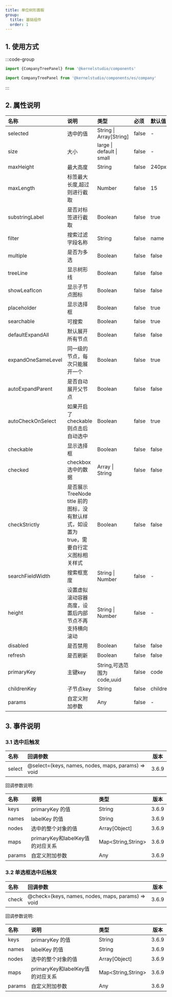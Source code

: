 ```yaml
---
title: 单位树形面板
group:
  title: 基础组件
  order: 1
---
```


## 1. 使用方式

:::code-group

```js [默认]
import {CompanyTreePanel} from '@kernelstudio/components'
```

```js [单个导入]
import CompanyTreePanel from '@kernelstudio/components/es/company'
```

:::

## 2. 属性说明

| 名称                 | 说明                                                     | 类型                         | 必须    | 默认值      |  版本   |
|:-------------------|:-------------------------------------------------------|:---------------------------|:------|:---------|:-----:|
| selected           | 选中的值                                                   | String \| Array\[String\]  | false | -        | 3.6.9 |
| size               | 大小                                                     | large \| default  \| small | false | -        | 3.6.9 |
| maxHeight          | 最大高度                                                   | String                     | false | 240px    | 3.6.9 |
| maxLength          | 标签最大长度,超过则进行截取                                         | Number                     | false | 15       | 3.6.9 |
| substringLabel     | 是否对标签进行截取                                              | Boolean                    | false | true     | 3.6.9 |
| filter             | 搜索过滤字段名称                                               | String                     | false | name     | 3.6.9 |
| multiple           | 是否为多选                                                  | Boolean                    | false | false    | 3.6.9 |
| treeLine           | 显示树形线                                                  | Boolean                    | false | false    | 3.6.9 |
| showLeafIcon       | 显示子节点图标                                                | Boolean                    | false | false    | 3.6.9 |
| placeholder        | 显示选择框                                                  | Boolean                    | false | true     | 3.6.9 |
| searchable         | 可搜索                                                    | Boolean                    | false | true     | 3.6.9 |
| defaultExpandAll   | 默认展开所有节点                                               | Boolean                    | false | false    | 3.6.9 |
| expandOneSameLevel | 同一级的节点，每次只能展开一个                                        | Boolean                    | false | true     | 3.6.9 |
| autoExpandParent   | 是否自动展开父节点                                              | Boolean                    | false | false    | 3.6.9 |
| autoCheckOnSelect  | 如果开启了 checkable 则点击后自动选中                               | Boolean                    | false | true     | 3.6.9 |
| checkable          | 显示选择框                                                  | Boolean                    | false | false    | 3.6.9 |
| checked            | checkbox选中的数据                                          | Array \| String            | false | false    | 3.6.9 |
| checkStrictly      | 是否展示 TreeNode title 前的图标，没有默认样式，如设置为 true，需要自行定义图标相关样式 | Boolean                    | false | false    | 3.6.9 |
| searchFieldWidth   | 搜索框宽度                                                  | String \| Number           | false | -        | 3.6.9 |
| height             | 设置虚拟滚动容器高度，设置后内部节点不再支持横向滚动                             | String \| Number           | false | -        | 3.6.9 |
| disabled           | 是否禁用                                                   | Boolean                    | false | false    | 3.6.9 |
| refresh            | 是否刷新                                                   | Boolean                    | false | false    | 3.6.9 |
| primaryKey         | 主键key                                                  | String,可选范围为code,uuid      | false | code     | 3.6.9 |
| childrenKey        | 子节点key                                                 | String                     | false | children | 3.6.9 |
| params             | 自定义附加参数                                                | Any                        | false | -        | 3.6.9 |

## 3. 事件说明

### 3.1 选中后触发

| 名称     | 回调参数                                               |  版本   |
|:-------|:---------------------------------------------------|:-----:|
| select | @select=(keys, names, nodes, maps, params) => void | 3.6.9 |

回调参数说明:

| 名称     | 说明                        | 类型                 |  版本   |
|:-------|:--------------------------|:-------------------|:-----:|
| keys   | primaryKey 的值             | String             | 3.6.9 |
| names  | labelKey 的值               | String             | 3.6.9 |
| nodes  | 选中的整个对象的值                 | Array\[Object\]    | 3.6.9 |
| maps   | primaryKey和labelKey值的对应关系 | Map<String,String> | 3.6.9 |
| params | 自定义附加参数                   | Any                | 3.6.9 |

### 3.2 单选框选中后触发

| 名称    | 回调参数                                              |  版本   |
|:------|:--------------------------------------------------|:-----:|
| check | @check=(keys, names, nodes, maps, params) => void | 3.6.9 |

回调参数说明:

| 名称     | 说明                        | 类型                 |  版本   |
|:-------|:--------------------------|:-------------------|:-----:|
| keys   | primaryKey 的值             | String             | 3.6.9 |
| names  | labelKey 的值               | String             | 3.6.9 |
| nodes  | 选中的整个对象的值                 | Array\[Object\]    | 3.6.9 |
| maps   | primaryKey和labelKey值的对应关系 | Map<String,String> | 3.6.9 |
| params | 自定义附加参数                   | Any                | 3.6.9 |